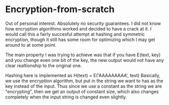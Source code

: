 # Encryption-from-scratch
Out of personal interest. Absolutely no security guarantees. I did not know how encryption algorithms worked and decided to have a crack at it. I would call this a fairly succesful attempt at hashing and symmetric encryption, though it still has some room for optimizing which I may get around to at some point.


The main property I was trying to achieve was that if you have E(text, key) and you change even one bit of the key, the new output would not have any clear realtionship to the original one.


Hashing here is implemented as H(text) = E('AAAAAAAAA', text)
Basically, we use the encryption algorithm, but put in the string we want to has as the key instead of the input. Thus since we use a constant as the string we are "encrypting", then we get an output of constant size, which also changes completely when the input string is changed even slightly.
